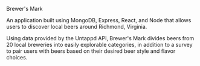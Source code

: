 Brewer's Mark

An application built using MongoDB, Express, React, and Node that allows users to discover local beers around Richmond, Virginia.

Using data provided by the Untappd API, Brewer's Mark divides beers from 20 local breweries into easily explorable categories, in addition to a survey to pair users with beers based on their desired beer style and flavor choices.